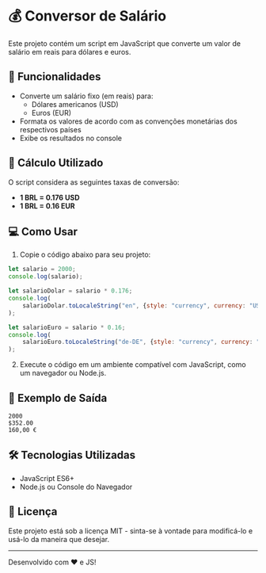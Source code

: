 # 💰 Conversor de Salário

Este projeto contém um script em JavaScript que converte um valor de salário em reais para dólares e euros.

## 🚀 Funcionalidades

- Converte um salário fixo (em reais) para:
  - Dólares americanos (USD)
  - Euros (EUR)
- Formata os valores de acordo com as convenções monetárias dos respectivos países
- Exibe os resultados no console

## 📜 Cálculo Utilizado

O script considera as seguintes taxas de conversão:
- **1 BRL = 0.176 USD**
- **1 BRL = 0.16 EUR**

## 💻 Como Usar

1. Copie o código abaixo para seu projeto:

```javascript
let salario = 2000;
console.log(salario);

let salarioDolar = salario * 0.176;
console.log(
    salarioDolar.toLocaleString("en", {style: "currency", currency: "USD"})
);

let salarioEuro = salario * 0.16;
console.log(
    salarioEuro.toLocaleString("de-DE", {style: "currency", currency: "EUR"})
);
```

2. Execute o código em um ambiente compatível com JavaScript, como um navegador ou Node.js.

## 📌 Exemplo de Saída

```
2000
$352.00
160,00 €
```

## 🛠 Tecnologias Utilizadas

- JavaScript ES6+
- Node.js ou Console do Navegador

## 📄 Licença

Este projeto está sob a licença MIT - sinta-se à vontade para modificá-lo e usá-lo da maneira que desejar.

---
Desenvolvido com ❤️ e JS!

